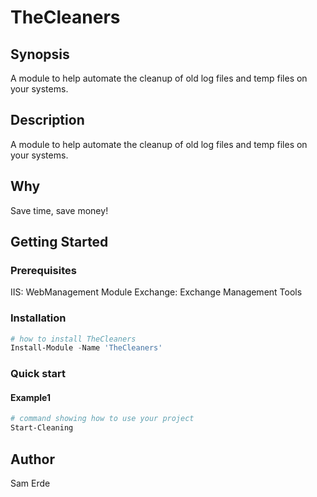 # TheCleaners

## Synopsis

A module to help automate the cleanup of old log files and temp files on your systems.

## Description

A module to help automate the cleanup of old log files and temp files on your systems.

## Why

Save time, save money!

## Getting Started

### Prerequisites

IIS: WebManagement Module
Exchange: Exchange Management Tools

### Installation

```powershell
# how to install TheCleaners
Install-Module -Name 'TheCleaners'

```

### Quick start

#### Example1

```powershell
# command showing how to use your project
Start-Cleaning

```

## Author

Sam Erde
